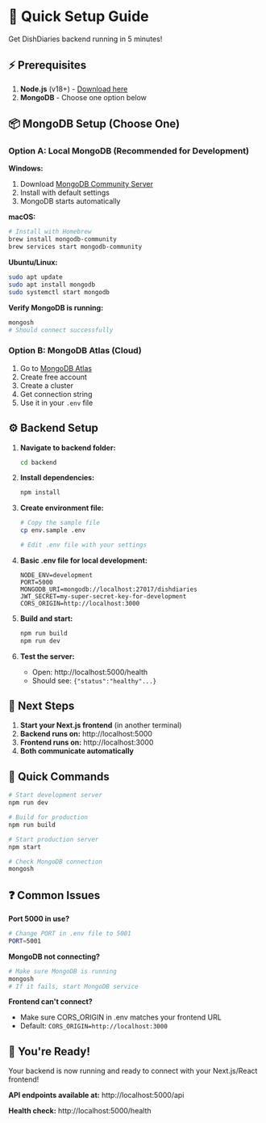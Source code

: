 # 🚀 Quick Setup Guide

Get DishDiaries backend running in 5 minutes!

## ⚡ Prerequisites

1. **Node.js** (v18+) - [Download here](https://nodejs.org/)
2. **MongoDB** - Choose one option below

## 📦 MongoDB Setup (Choose One)

### Option A: Local MongoDB (Recommended for Development)

**Windows:**
1. Download [MongoDB Community Server](https://www.mongodb.com/try/download/community)
2. Install with default settings
3. MongoDB starts automatically

**macOS:**
```bash
# Install with Homebrew
brew install mongodb-community
brew services start mongodb-community
```

**Ubuntu/Linux:**
```bash
sudo apt update
sudo apt install mongodb
sudo systemctl start mongodb
```

**Verify MongoDB is running:**
```bash
mongosh
# Should connect successfully
```

### Option B: MongoDB Atlas (Cloud)

1. Go to [MongoDB Atlas](https://www.mongodb.com/atlas)
2. Create free account
3. Create a cluster
4. Get connection string
5. Use it in your `.env` file

## ⚙️ Backend Setup

1. **Navigate to backend folder:**
   ```bash
   cd backend
   ```

2. **Install dependencies:**
   ```bash
   npm install
   ```

3. **Create environment file:**
   ```bash
   # Copy the sample file
   cp env.sample .env
   
   # Edit .env file with your settings
   ```

4. **Basic .env file for local development:**
   ```env
   NODE_ENV=development
   PORT=5000
   MONGODB_URI=mongodb://localhost:27017/dishdiaries
   JWT_SECRET=my-super-secret-key-for-development
   CORS_ORIGIN=http://localhost:3000
   ```

5. **Build and start:**
   ```bash
   npm run build
   npm run dev
   ```

6. **Test the server:**
   - Open: http://localhost:5000/health
   - Should see: `{"status":"healthy"...}`

## 🎯 Next Steps

1. **Start your Next.js frontend** (in another terminal)
2. **Backend runs on:** http://localhost:5000
3. **Frontend runs on:** http://localhost:3000
4. **Both communicate automatically**

## 🔧 Quick Commands

```bash
# Start development server
npm run dev

# Build for production
npm run build

# Start production server
npm start

# Check MongoDB connection
mongosh
```

## ❓ Common Issues

**Port 5000 in use?**
```bash
# Change PORT in .env file to 5001
PORT=5001
```

**MongoDB not connecting?**
```bash
# Make sure MongoDB is running
mongosh
# If it fails, start MongoDB service
```

**Frontend can't connect?**
- Make sure CORS_ORIGIN in .env matches your frontend URL
- Default: `CORS_ORIGIN=http://localhost:3000`

## 🎉 You're Ready!

Your backend is now running and ready to connect with your Next.js/React frontend!

**API endpoints available at:** http://localhost:5000/api

**Health check:** http://localhost:5000/health 